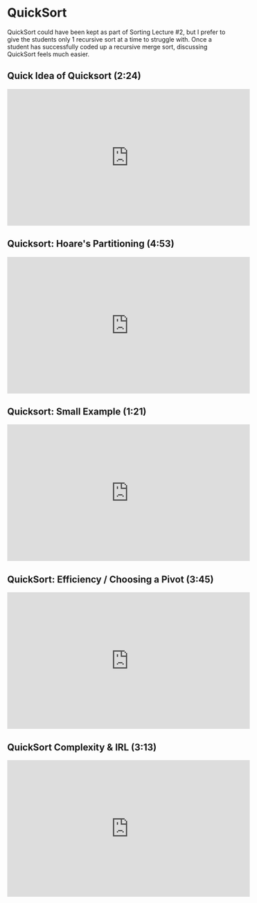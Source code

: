 # QuickSort

QuickSort could have been kept as part of Sorting Lecture \#2, but I prefer to give the students only 1 recursive sort at a time to struggle with. Once a student has successfully coded up a recursive merge sort, discussing QuickSort feels much easier.

## Quick Idea of Quicksort (2:24)
<iframe width="560" height="315" 
    src="https://www.youtube.com/embed/7tQRFIA5eQ0?rel=0" 
    frameborder="0" 
    allow="accelerometer; autoplay; encrypted-media; gyroscope; picture-in-picture" 
    allowfullscreen></iframe>

## Quicksort: Hoare's Partitioning (4:53)
<iframe width="560" height="315" 
    src="https://www.youtube.com/embed/glnTBmamJC8?rel=0" 
    frameborder="0" 
    allow="accelerometer; autoplay; encrypted-media; gyroscope; picture-in-picture" 
    allowfullscreen></iframe>

## Quicksort: Small Example (1:21)
<iframe width="560" height="315" 
    src="https://www.youtube.com/embed/8IQne4r7E8Y?rel=0" 
    frameborder="0" 
    allow="accelerometer; autoplay; encrypted-media; gyroscope; picture-in-picture" 
    allowfullscreen></iframe>

## QuickSort: Efficiency / Choosing a Pivot (3:45)
<iframe width="560" height="315" 
    src="https://www.youtube.com/embed/dt3Hw3pNQ6M?rel=0" 
    frameborder="0" 
    allow="accelerometer; autoplay; encrypted-media; gyroscope; picture-in-picture" 
    allowfullscreen></iframe>

## QuickSort Complexity & IRL (3:13)
<iframe width="560" height="315" 
    src="https://www.youtube.com/embed/e2foHIt6PME?rel=0" 
    frameborder="0" 
    allow="accelerometer; autoplay; encrypted-media; gyroscope; picture-in-picture" 
    allowfullscreen></iframe>

